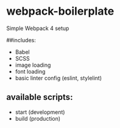 # webpack-boilerplate
Simple Webpack 4 setup

##includes:
 - Babel
 - SCSS
 - image loading
 - font loading
 - basic linter config (eslint, stylelint)
 
## available scripts:
 - start (development)
 - build (production)
